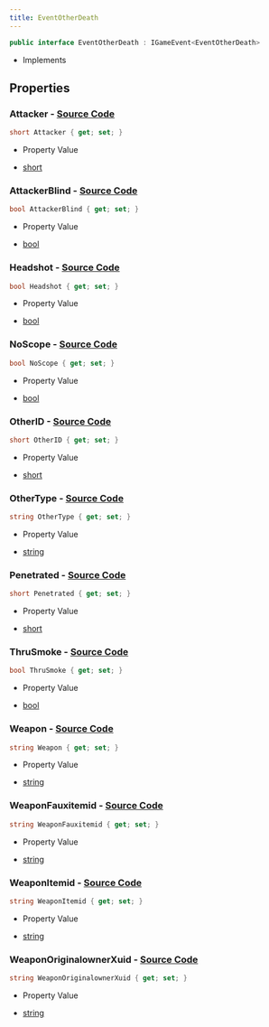 ```yaml
---
title: EventOtherDeath
---
```


```csharp
public interface EventOtherDeath : IGameEvent<EventOtherDeath>
```

- Implements

## Properties

### **Attacker** - [Source Code](https://github.com/swiftly-solution/swiftlys2/blob/main/managed/src/SwiftlyS2.Generated/GameEvents/Interfaces/EventOtherDeath.cs#L37)

```csharp
short Attacker { get; set; }
```

- Property Value

- [short](https://learn.microsoft.com/dotnet/api/system.int16)

### **AttackerBlind** - [Source Code](https://github.com/swiftly-solution/swiftlys2/blob/main/managed/src/SwiftlyS2.Generated/GameEvents/Interfaces/EventOtherDeath.cs#L98)

```csharp
bool AttackerBlind { get; set; }
```

- Property Value

- [bool](https://learn.microsoft.com/dotnet/api/system.boolean)

### **Headshot** - [Source Code](https://github.com/swiftly-solution/swiftlys2/blob/main/managed/src/SwiftlyS2.Generated/GameEvents/Interfaces/EventOtherDeath.cs#L70)

```csharp
bool Headshot { get; set; }
```

- Property Value

- [bool](https://learn.microsoft.com/dotnet/api/system.boolean)

### **NoScope** - [Source Code](https://github.com/swiftly-solution/swiftlys2/blob/main/managed/src/SwiftlyS2.Generated/GameEvents/Interfaces/EventOtherDeath.cs#L84)

```csharp
bool NoScope { get; set; }
```

- Property Value

- [bool](https://learn.microsoft.com/dotnet/api/system.boolean)

### **OtherID** - [Source Code](https://github.com/swiftly-solution/swiftlys2/blob/main/managed/src/SwiftlyS2.Generated/GameEvents/Interfaces/EventOtherDeath.cs#L23)

```csharp
short OtherID { get; set; }
```

- Property Value

- [short](https://learn.microsoft.com/dotnet/api/system.int16)

### **OtherType** - [Source Code](https://github.com/swiftly-solution/swiftlys2/blob/main/managed/src/SwiftlyS2.Generated/GameEvents/Interfaces/EventOtherDeath.cs#L30)

```csharp
string OtherType { get; set; }
```

- Property Value

- [string](https://learn.microsoft.com/dotnet/api/system.string)

### **Penetrated** - [Source Code](https://github.com/swiftly-solution/swiftlys2/blob/main/managed/src/SwiftlyS2.Generated/GameEvents/Interfaces/EventOtherDeath.cs#L77)

```csharp
short Penetrated { get; set; }
```

- Property Value

- [short](https://learn.microsoft.com/dotnet/api/system.int16)

### **ThruSmoke** - [Source Code](https://github.com/swiftly-solution/swiftlys2/blob/main/managed/src/SwiftlyS2.Generated/GameEvents/Interfaces/EventOtherDeath.cs#L91)

```csharp
bool ThruSmoke { get; set; }
```

- Property Value

- [bool](https://learn.microsoft.com/dotnet/api/system.boolean)

### **Weapon** - [Source Code](https://github.com/swiftly-solution/swiftlys2/blob/main/managed/src/SwiftlyS2.Generated/GameEvents/Interfaces/EventOtherDeath.cs#L44)

```csharp
string Weapon { get; set; }
```

- Property Value

- [string](https://learn.microsoft.com/dotnet/api/system.string)

### **WeaponFauxitemid** - [Source Code](https://github.com/swiftly-solution/swiftlys2/blob/main/managed/src/SwiftlyS2.Generated/GameEvents/Interfaces/EventOtherDeath.cs#L58)

```csharp
string WeaponFauxitemid { get; set; }
```

- Property Value

- [string](https://learn.microsoft.com/dotnet/api/system.string)

### **WeaponItemid** - [Source Code](https://github.com/swiftly-solution/swiftlys2/blob/main/managed/src/SwiftlyS2.Generated/GameEvents/Interfaces/EventOtherDeath.cs#L51)

```csharp
string WeaponItemid { get; set; }
```

- Property Value

- [string](https://learn.microsoft.com/dotnet/api/system.string)

### **WeaponOriginalownerXuid** - [Source Code](https://github.com/swiftly-solution/swiftlys2/blob/main/managed/src/SwiftlyS2.Generated/GameEvents/Interfaces/EventOtherDeath.cs#L63)

```csharp
string WeaponOriginalownerXuid { get; set; }
```

- Property Value

- [string](https://learn.microsoft.com/dotnet/api/system.string)

